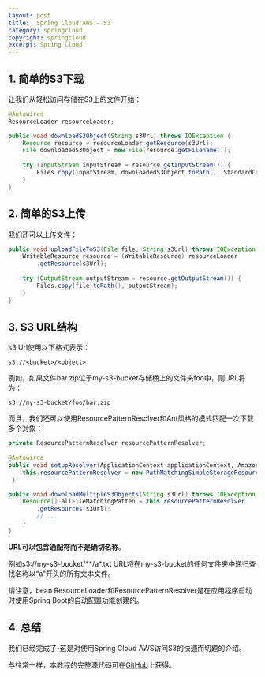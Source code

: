 ```yaml
---
layout: post
title:  Spring Cloud AWS - S3
category: springcloud
copyright: springcloud
excerpt: Spring Cloud
---
```


## 1. 简单的S3下载

让我们从轻松访问存储在S3上的文件开始：

```java
@Autowired
ResourceLoader resourceLoader;

public void downloadS3Object(String s3Url) throws IOException {
    Resource resource = resourceLoader.getResource(s3Url);
    File downloadedS3Object = new File(resource.getFilename());
 
    try (InputStream inputStream = resource.getInputStream()) {
        Files.copy(inputStream, downloadedS3Object.toPath(), StandardCopyOption.REPLACE_EXISTING);
    }
}
```

## 2. 简单的S3上传

我们还可以上传文件：

```java
public void uploadFileToS3(File file, String s3Url) throws IOException {
    WritableResource resource = (WritableResource) resourceLoader
        .getResource(s3Url);
 
    try (OutputStream outputStream = resource.getOutputStream()) {
        Files.copy(file.toPath(), outputStream);
    }
}
```

## 3. S3 URL结构

s3 Url使用以下格式表示：

```shell
s3://<bucket>/<object>
```

例如，如果文件bar.zip位于my-s3-bucket存储桶上的文件夹foo中，则URL将为：

```shell
s3://my-s3-bucket/foo/bar.zip
```

而且，我们还可以使用ResourcePatternResolver和Ant风格的模式匹配一次下载多个对象：

```java
private ResourcePatternResolver resourcePatternResolver;
 
@Autowired
public void setupResolver(ApplicationContext applicationContext, AmazonS3 amazonS3) {
    this.resourcePatternResolver = new PathMatchingSimpleStorageResourcePatternResolver(amazonS3, applicationContext);
 }

public void downloadMultipleS3Objects(String s3Url) throws IOException {
    Resource[] allFileMatchingPatten = this.resourcePatternResolver
        .getResources(s3Url);
        // ...
    }
}
```

**URL可以包含通配符而不是确切名称**。

例如s3://my-s3-bucket/\*\*/a\*.txt URL将在my-s3-bucket的任何文件夹中递归查找名称以“a”开头的所有文本文件。

请注意，bean ResourceLoader和ResourcePatternResolver是在应用程序启动时使用Spring Boot的自动配置功能创建的。

## 4. 总结

我们已经完成了-这是对使用Spring Cloud AWS访问S3的快速而切题的介绍。

与往常一样，本教程的完整源代码可在[GitHub](https://github.com/tuyucheng7/taketoday-tutorial4j/tree/master/spring-cloud-modules/spring-cloud-aws)上获得。